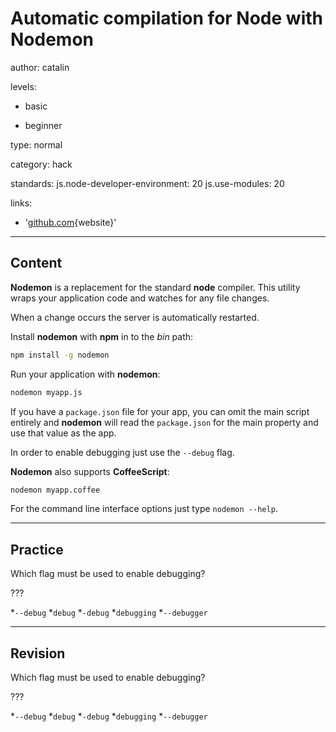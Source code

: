 # Automatic compilation for Node with **Nodemon**
author: catalin

levels:

  - basic

  - beginner

type: normal

category: hack

standards:
  js.node-developer-environment: 20
  js.use-modules: 20

links:

  - '[github.com](https://github.com/remy/nodemon){website}'

---
## Content

**Nodemon** is a replacement for the standard **node** compiler. This utility wraps your application code and watches for any file changes.

When a change occurs the server is automatically restarted.

Install **nodemon** with **npm** in to the *bin* path:
```bash
npm install -g nodemon

```
Run your application with **nodemon**:
```bash
nodemon myapp.js
```

If you have a `package.json` file for your app, you can omit the main script entirely and **nodemon** will read the `package.json` for the main property and use that value as the app.


In order to enable debugging just use the `--debug` flag.

**Nodemon** also supports **CoffeeScript**:
```bash
nodemon myapp.coffee

```

For the command line interface options just type `nodemon --help`.

---
## Practice

Which flag must be used to enable debugging?

???

*`--debug`
*`debug`
*`-debug`
*`debugging`
*`--debugger`

---
## Revision

Which flag must be used to enable debugging?

???

*`--debug`
*`debug`
*`-debug`
*`debugging`
*`--debugger`